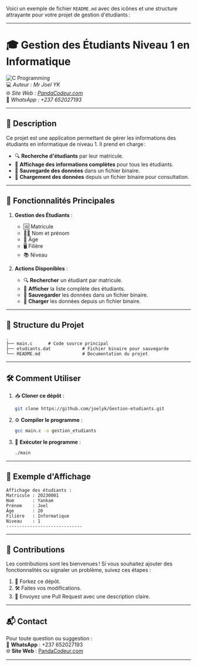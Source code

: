 Voici un exemple de fichier `README.md` avec des icônes et une structure attrayante pour votre projet de gestion d'étudiants :

---

# 🎓 **Gestion des Étudiants Niveau 1 en Informatique**  

![C Programming](https://img.shields.io/badge/Language-C-blue?style=flat-square)  
💻 *Auteur : Mr Joel YK*  
🌐 *Site Web : [PandaCodeur.com](https://pandacodeur.com)*  
📱 *WhatsApp : +237 652027193*

---

## 📝 **Description**  
Ce projet est une application permettant de gérer les informations des étudiants en informatique de niveau 1. Il prend en charge :  

- 🔍 **Recherche d'étudiants** par leur matricule.  
- 📜 **Affichage des informations complètes** pour tous les étudiants.  
- 💾 **Sauvegarde des données** dans un fichier binaire.  
- 📂 **Chargement des données** depuis un fichier binaire pour consultation.  

---

## 🚀 **Fonctionnalités Principales**  

1. **Gestion des Étudiants** :
   - 🆔 Matricule
   - 🧑‍🎓 Nom et prénom
   - 📅 Âge
   - 🖥️ Filière
   - 📚 Niveau

2. **Actions Disponibles** :  
   - 🔍 **Rechercher** un étudiant par matricule.  
   - 📜 **Afficher** la liste complète des étudiants.  
   - 💾 **Sauvegarder** les données dans un fichier binaire.  
   - 📂 **Charger** les données depuis un fichier binaire.  

---

## 📂 **Structure du Projet**  

```
.
├── main.c      # Code source principal
├── etudiants.dat            # Fichier binaire pour sauvegarde
└── README.md                # Documentation du projet
```

---

## 🛠️ **Comment Utiliser**  

1. 📥 **Cloner ce dépôt** :  
   ```bash
   git clone https://github.com/joelyk/Gestion-etudiants.git
   ```

2. ⚙️ **Compiler le programme** :  
   ```bash
   gcc main.c -o gestion_etudiants
   ```

3. 🏃 **Exécuter le programme** :  
   ```bash
   ./main
   ```

---

## 🌟 **Exemple d'Affichage**  

```
Affichage des étudiants :
Matricule : 20230001
Nom       : Yankam
Prénom    : Joel
Âge       : 20
Filière   : Informatique
Niveau    : 1
-----------------------------
```

---

## 🤝 **Contributions**  

Les contributions sont les bienvenues ! Si vous souhaitez ajouter des fonctionnalités ou signaler un problème, suivez ces étapes :  

1. 🍴 Forkez ce dépôt.  
2. 🛠️ Faites vos modifications.  
3. 🔄 Envoyez une Pull Request avec une description claire.

---

## 📬 **Contact**  

Pour toute question ou suggestion :  
📱 **WhatsApp** : +237 652027193  
🌐 **Site Web** : [PandaCodeur.com](https://pandacodeur.com)

---


